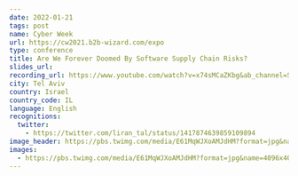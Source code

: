 ```yaml
---
date: 2022-01-21
tags: post
name: Cyber Week
url: https://cw2021.b2b-wizard.com/expo
type: conference
title: Are We Forever Doomed By Software Supply Chain Risks?
slides_url:
recording_url: https://www.youtube.com/watch?v=x74sMCaZKbg&ab_channel=Snyk
city: Tel Aviv
country: Israel
country_code: IL
language: English
recognitions:
  twitter:
    - https://twitter.com/liran_tal/status/1417874639859109894
image_header: https://pbs.twimg.com/media/E61MqWJXoAMJdHM?format=jpg&name=4096x4096
images:
  - https://pbs.twimg.com/media/E61MqWJXoAMJdHM?format=jpg&name=4096x4096
---
```

